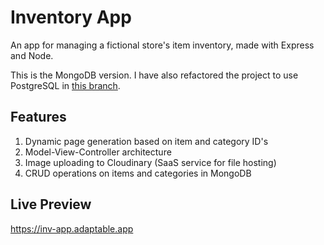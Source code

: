 # Inventory App
An app for managing a fictional store's item inventory, made with Express and Node.

This is the MongoDB version. I have also refactored the project to use PostgreSQL in [this branch](https://github.com/gustydev/inventory-app/tree/postgres).

## Features
1. Dynamic page generation based on item and category ID's
2. Model-View-Controller architecture
3. Image uploading to Cloudinary (SaaS service for file hosting)
4. CRUD operations on items and categories in MongoDB

## Live Preview
https://inv-app.adaptable.app
